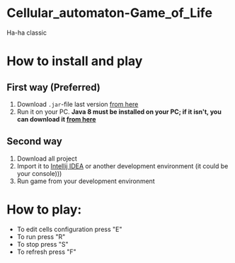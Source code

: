 # Cellular_automaton-Game_of_Life
Ha-ha classic
# How to install and play
## First way (Preferred)
1. Download ```.jar```-file last version [from here](https://github.com/artemNasonov/Cellular_automaton-Game_of_Life/blob/master/out/artifacts/Cellular_automaton_jar/Cellular_automaton.jar)
2. Run it on your PC. **Java 8 must be installed on your PC; if it isn't, you can download it [from here](https://www.oracle.com/technetwork/java/javase/downloads/jdk8-downloads-2133151.html)**
## Second way
1. Download all project
2. Import it to [Intellij IDEA](https://www.jetbrains.com/idea/) or another development environment (it could be your console)))
3. Run game from your development environment
# How to play:
+ To edit cells configuration press "E"
+ To run press "R"
+ To stop press "S"
+ To refresh press "F"